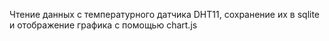 Чтение данных с температурного датчика DHT11, сохранение их в sqlite и отображение графика с помощью chart.js